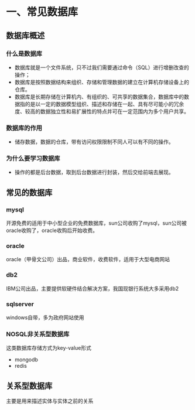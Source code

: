 # 一、常见数据库
## 数据库概述
### 什么是数据库
- 数据库就是一个文件系统，只不过我们需要通过命令（SQL）进行增删改查的操作；
- 数据库是按照数据结构来组织、存储和管理数据的建立在计算机存储设备上的仓库。
- 数据库是长期存储在计算机内、有组织的、可共享的数据集合，数据库中的数据指的是以一定的数据模型组织、描述和存储在一起、具有尽可能小的冗余度、较高的数据独立性和易扩展性的特点并可在一定范围内为多个用户共享。

### 数据库的作用
- 储存数据，数据的仓库，带有访问权限限制不同人可以有不同的操作。

### 为什么要学习数据库
- 操作的都是后台数据，取到后台数据进行封装，然后交给前端去展现。

## 常见的数据库
### mysql
开源免费的适用于中小型企业的免费数据库，sun公司收购了mysql，sun公司被oracle收购了，oracle收购后开始收费。

### oracle
oracle（甲骨文公司）出品，商业软件，收费软件，适用于大型电商网站

### db2
IBM公司出品，主要提供软硬件结合解决方案，我国现银行系统大多采用db2

### sqlserver
windows自带，多为政府网站使用

### NOSQL非关系型数据库
这类数据库存储方式为key-value形式
- mongodb
- redis

## 关系型数据库
主要是用来描述实体与实体之前的关系
